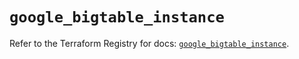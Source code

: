 # `google_bigtable_instance`

Refer to the Terraform Registry for docs: [`google_bigtable_instance`](https://registry.terraform.io/providers/hashicorp/google/6.38.0/docs/resources/bigtable_instance).
